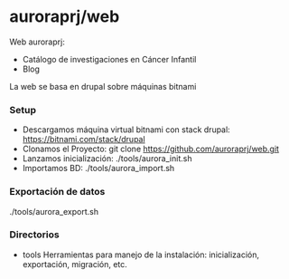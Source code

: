 # auroraprj/web

Web auroraprj:
- Catálogo de investigaciones en Cáncer Infantil
- Blog

La web se basa en drupal sobre máquinas bitnami

### Setup

- Descargamos máquina virtual bitnami con stack drupal: https://bitnami.com/stack/drupal
- Clonamos el Proyecto: git clone https://github.com/auroraprj/web.git
- Lanzamos inicialización: ./tools/aurora_init.sh
- Importamos BD: ./tools/aurora_import.sh

### Exportación de datos

./tools/aurora_export.sh

### Directorios

- tools  Herramientas para manejo de la instalación: inicialización, exportación, migración, etc.

